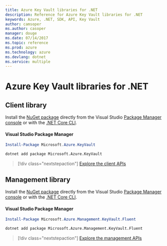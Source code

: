 ```yaml
---
title: Azure Key Vault libraries for .NET
description: Reference for Azure Key Vault libraries for .NET
keywords: Azure, .NET, SDK, API, Key Vault
author: camsoper
ms.author: casoper
manager: douge
ms.date: 07/14/2017
ms.topic: reference
ms.prod: azure
ms.technology: azure
ms.devlang: dotnet
ms.service: multiple
---
```


# Azure Key Vault libraries for .NET

## Client library

Install the [NuGet package](https://www.nuget.org/packages/Microsoft.Azure.KeyVault) directly from the Visual Studio [Package Manager console][PackageManager] or with the [.NET Core CLI][DotNetCLI].

#### Visual Studio Package Manager

```powershell
Install-Package Microsoft.Azure.KeyVault
```

```bash
dotnet add package Microsoft.Azure.KeyVault
```

> [!div class="nextstepaction"]
> [Explore the client APIs](/dotnet/api/overview/azure/keyvault/client)


## Management library

Install the [NuGet package](https://www.nuget.org/packages/Microsoft.Azure.Management.KeyVault.Fluent) directly from the Visual Studio [Package Manager console][PackageManager] or with the [.NET Core CLI][DotNetCLI].

#### Visual Studio Package Manager

```powershell
Install-Package Microsoft.Azure.Management.KeyVault.Fluent
```

```bash
dotnet add package Microsoft.Azure.Management.KeyVault.Fluent
```

> [!div class="nextstepaction"]
> [Explore the management APIs](/dotnet/api/overview/azure/keyvault/management)



[PackageManager]: https://docs.microsoft.com/nuget/tools/package-manager-console
[DotNetCLI]: https://docs.microsoft.com/en-us/dotnet/core/tools/dotnet-add-package

